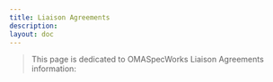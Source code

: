 ```yaml
---
title: Liaison Agreements
description:
layout: doc
---
```

> This page is dedicated to OMASpecWorks Liaison Agreements information: